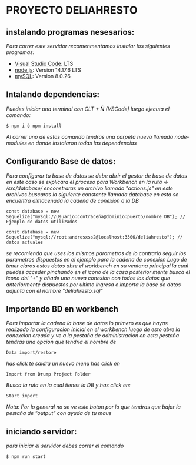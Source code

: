 # PROYECTO DELIAHRESTO

## instalando programas nesesarios:

_Para correr este servidor recomenmentamos instalar los siguientes programas:_

- [Visual Studio Code](https://code.visualstudio.com/): LTS
- [node.js](https://nodejs.org/es/): Version 14.17.6 LTS
- [mySQL](https://dev.mysql.com/downloads/mysql/): Version 8.0.26

## Intalando dependencias:

_Puedes iniciar una terminal con CLT + Ñ (VSCode) luego ejecuta el comando:_

```
$ npm i ó npm install

```

_Al correr uno de estos comando tendras una carpeta nueva llamada node-modules en donde instalaron todas las dependencias_

## Configurando Base de datos:

_Para configurar tu base de datos se debe abrir el gestor de base de datos en este caso se explicara el proceso para Workbench_
_en la ruta => /src/database/ enconstraras un archivo llamado "actions.js" en este archivos buscaras la siguiente constante_
_llamada database en esta se encuentra almacenada la cadena de conexion a la DB_

```
const database = new Sequelize("mysql://Usuario:contraceña@dominio:puerto/nombre DB"); // Ejemplo de datos utilizados

const database = new Sequelize("mysql://root:andresxss2@localhost:3306/deliahresto"); // datos actuales
```

_se recomienda que uses los mismos parametros de lo contrario seguir los parametros dispuestos en el ejemplo para la cadena de conexion_
_Lugo de tener claros estos datos abre el workbench en su ventana principal la cual puedes acceder pinchando en el icono de la casa_
_posterior mente busca el icono del "+" y añade una nueva conexion con todos los datos que anteriormente dispuestos_
_por ultimo ingresa e importa la base de datos adjunta con el nombre "deliahresto.sql"_

## Importando BD en workbench

_Para importar la cadena la base de datos lo primero es que hayas realizado la configuracion inicial en el workbench_
_luego de esto abre la conexcion creada y ve a la pestaña de administracion_
_en esta pestaña tendras una opcion que tendria el nombre de_

```
Data import/restore
```

_has click te saldra un nuevo menu has click en_

```
Import from Drump Project Folder
```

_Busca la ruta en la cual tienes la DB y has click en:_

```
Start import
```

_Nota: Por lo general no se ve este boton por lo que tendras que bajar la pestaña de "output" con ayuda de tu maus_

## iniciando servidor:

_para iniciar el servidor debes correr el comando_

```
$ npm run start
```

